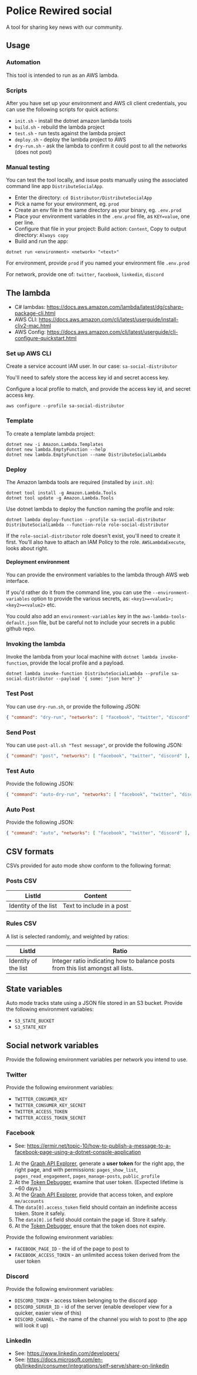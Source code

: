 ﻿# Police Rewired social

A tool for sharing key news with our community.

## Usage

### Automation

This tool is intended to run as an AWS lambda.

### Scripts

After you have set up your environment and AWS cli client credentials, you can use the following scripts for quick actions:

* `init.sh` - install the dotnet amazon lambda tools
* `build.sh` - rebuild the lambda project
* `test.sh` - run tests against the lambda project
* `deploy.sh` - deploy the lambda project to AWS
* `dry-run.sh` - ask the lambda to confirm it could post to all the networks (does not post)

### Manual testing

You can test the tool locally, and issue posts manually using the associated command line app `DistributeSocialApp`.

* Enter the directory: `cd Distributor/DistributeSocialApp`
* Pick a name for your environment, eg. `prod`
* Create an env file in the same directory as your binary, eg. `.env.prod`
* Place your environment variables in the `.env.prod` file, as `KEY=value`, one per line.
* Configure that file in your project: Build action: `Content`, Copy to output directory: `Always copy`
* Build and run the app:

```
dotnet run <environment> <network> "<text>"
```

For environment, provide `prod` if you named your environment file `.env.prod`

For network, provide one of: `twitter`, `facebook`, `linkedin`, `discord`

## The lambda

* C# lambdas: https://docs.aws.amazon.com/lambda/latest/dg/csharp-package-cli.html
* AWS CLI: https://docs.aws.amazon.com/cli/latest/userguide/install-cliv2-mac.html
* AWS Config: https://docs.aws.amazon.com/cli/latest/userguide/cli-configure-quickstart.html

### Set up AWS CLI

Create a service account IAM user. In our case: `sa-social-distributor`

You'll need to safely store the access key id and secret access key.

Configure a local profile to match, and provide the access key id, and secret access key.

```
aws configure --profile sa-social-distributor
```

### Template

To create a template lambda project:

```
dotnet new -i Amazon.Lambda.Templates
dotnet new lambda.EmptyFunction --help
dotnet new lambda.EmptyFunction --name DistributeSocialLambda
```

### Deploy

The Amazon lambda tools are required (installed by `init.sh`):

```
dotnet tool install -g Amazon.Lambda.Tools
dotnet tool update -g Amazon.Lambda.Tools
```

Use dotnet lambda to deploy the function naming the profile and role:

```
dotnet lambda deploy-function --profile sa-social-distributor DistributeSocialLambda --function-role role-social-distributor
```

If the `role-social-distributor` role doesn't exist, you'll need to create it first. You'll also have to attach an IAM Policy to the role. `AWSLambdaExecute`, looks about right.

#### Deployment environment

You can provide the environment variables to the lambda through AWS web interface.

If you'd rather do it from the command line, you can use the `--environment-variables` option to provide the various secrets, as: `<key1>=<value1>;<key2>=<value2>` etc.

You could also add an `environment-variables` key in the `aws-lambda-tools-default.json` file, but be careful not to include your secrets in a public github repo.

### Invoking the lambda

Invoke the lambda from your local machine with `dotnet lambda invoke-function`, provide the local profile and a payload.

```
dotnet lambda invoke-function DistributeSocialLambda --profile sa-social-distributor --payload '{ some: "json here" }'
```

### Test Post

You can use `dry-run.sh`, or provide the following JSON:

```json
{ "command": "dry-run", "networks": [ "facebook", "twitter", "discord" ], "message": "test message invocation" }
```

### Send Post

You can use `post-all.sh "Test message"`, or provide the following JSON:

```json
{ "command": "post", "networks": [ "facebook", "twitter", "discord" ], "message": "Test message." }
```

### Test Auto

Provide the following JSON:

```json
{ "command": "auto-dry-run", "networks": [ "facebook", "twitter", "discord" ], "postsCsvUrl": "", "rulesCsvUrl": "" }
```

### Auto Post

Provide the following JSON:

```json
{ "command": "auto", "networks": [ "facebook", "twitter", "discord" ], "postsCsvUrl": "", "rulesCsvUrl": "" }
```

## CSV formats

CSVs provided for auto mode show conform to the following format:

### Posts CSV

| ListId | Content |
|--------|---------|
| Identity of the list | Text to include in a post |

### Rules CSV

A list is selected randomly, and weighted by ratios:

| ListId | Ratio |
|--------|---------|
| Identity of the list | Integer ratio indicating how to balance posts from this list amongst all lists. |

## State variables

Auto mode tracks state using a JSON file stored in an S3 bucket.
Provide the following environment variables:

* `S3_STATE_BUCKET`
* `S3_STATE_KEY`

## Social network variables

Provide the following environment variables per network you intend to use.

### Twitter

Provide the following environment variables:

* `TWITTER_CONSUMER_KEY`
* `TWITTER_CONSUMER_KEY_SECRET`
* `TWITTER_ACCESS_TOKEN`
* `TWITTER_ACCESS_TOKEN_SECRET`

### Facebook

* See: https://ermir.net/topic-10/how-to-publish-a-message-to-a-facebook-page-using-a-dotnet-console-application

1. At the [Graph API Explorer](https://developers.facebook.com/tools/explorer), generate a **user token** for the right app, the right page, and with permissions: `pages_show_list`, `pages_read_engagement`, `pages_manage-posts`, `public_profile`
2. At the [Token Debugger](https://developers.facebook.com/tools/accesstoken/), examine that user token. (Expected lifetime is ~60 days.)
3. At the [Graph API Explorer](https://developers.facebook.com/tools/explorer/?method=GET&path=me%2Faccounts&version=v10.0), provide that access token, and explore `me/accounts`
4. The `data[0].access_token` field should contain an indefinite access token. Store it safely.
5. The `data[0].id` field should contain the page id. Store it safely.
5. At the [Token Debugger](https://developers.facebook.com/tools/accesstoken/), ensure that the token does not expire.

Provide the following environment variables:

* `FACEBOOK_PAGE_ID` - the id of the page to post to
* `FACEBOOK_ACCESS_TOKEN` - an unlimited access token derived from the user token

### Discord

Provide the following environment variables:

* `DISCORD_TOKEN` - access token belonging to the discord app
* `DISCORD_SERVER_ID` - id of the server (enable developer view for a quicker, easier view of this)
* `DISCORD_CHANNEL` - the name of the channel you wish to post to (the app will look it up)

### LinkedIn

* See: https://www.linkedin.com/developers/
* See: https://docs.microsoft.com/en-gb/linkedin/consumer/integrations/self-serve/share-on-linkedin
